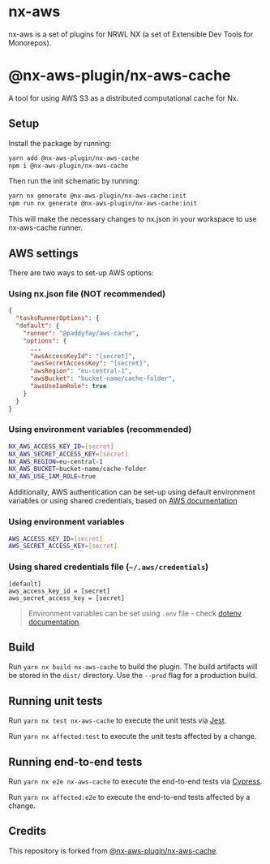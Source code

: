 # nx-aws

nx-aws is a set of plugins for NRWL NX (a set of Extensible Dev Tools for Monorepos).

# @nx-aws-plugin/nx-aws-cache

A tool for using AWS S3 as a distributed computational cache for Nx.

## Setup

Install the package by running:

```bash
yarn add @nx-aws-plugin/nx-aws-cache
npm i @nx-aws-plugin/nx-aws-cache
```

Then run the init schematic by running:

```bash
yarn nx generate @nx-aws-plugin/nx-aws-cache:init
npm run nx generate @nx-aws-plugin/nx-aws-cache:init
```

This will make the necessary changes to nx.json in your workspace to use nx-aws-cache runner.

## AWS settings

There are two ways to set-up AWS options:

### Using nx.json file (NOT recommended)

```json
{
  "tasksRunnerOptions": {
  "default": {
    "runner": "@paddyfay/aws-cache",
    "options": {
      ...
      "awsAccessKeyId": "[secret]",
      "awsSecretAccessKey": "[secret]",
      "awsRegion": "eu-central-1",
      "awsBucket": "bucket-name/cache-folder",
      "awsUseIamRole": true
    }
  }
}
```

### Using environment variables (**recommended**)

```bash
NX_AWS_ACCESS_KEY_ID=[secret]
NX_AWS_SECRET_ACCESS_KEY=[secret]
NX_AWS_REGION=eu-central-1
NX_AWS_BUCKET=bucket-name/cache-folder
NX_AWS_USE_IAM_ROLE=true
```

Additionally, AWS authentication can be set-up using default environment variables or using shared credentials, based on [AWS documentation](https://docs.aws.amazon.com/sdk-for-javascript/v2/developer-guide/setting-credentials-node.html)

### Using environment variables

```bash
AWS_ACCESS_KEY_ID=[secret]
AWS_SECRET_ACCESS_KEY=[secret]
```

### Using shared credentials file (`~/.aws/credentials`)

```
[default]
aws_access_key_id = [secret]
aws_secret_access_key = [secret]
```

> Environment variables can be set using `.env` file - check [dotenv documentation](https://www.npmjs.com/package/dotenv).

## Build

Run `yarn nx build nx-aws-cache` to build the plugin. The build artifacts will be stored in the `dist/` directory. Use the `--prod` flag for a production build.

## Running unit tests

Run `yarn nx test nx-aws-cache` to execute the unit tests via [Jest](https://jestjs.io).

Run `yarn nx affected:test` to execute the unit tests affected by a change.

## Running end-to-end tests

Run `yarn nx e2e nx-aws-cache` to execute the end-to-end tests via [Cypress](https://www.cypress.io).

Run `yarn nx affected:e2e` to execute the end-to-end tests affected by a change.

## Credits

This repository is forked from [@nx-aws-plugin/nx-aws-cache](https://github.com/bojanbass/nx-aws).